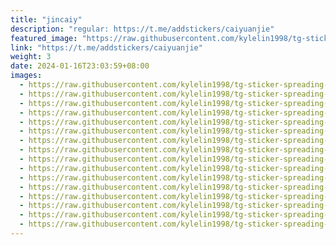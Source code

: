 ```yaml
---
title: "jincaiy"
description: "regular: https://t.me/addstickers/caiyuanjie"
featured_image: "https://raw.githubusercontent.com/kylelin1998/tg-sticker-spreading-worldwide-images/main/img/6ccac680-1493-42bb-9148-66bd046136d0.jpg"
link: "https://t.me/addstickers/caiyuanjie"
weight: 3
date: 2024-01-16T23:03:59+08:00
images:
  - https://raw.githubusercontent.com/kylelin1998/tg-sticker-spreading-worldwide-images/main/img/6ccac680-1493-42bb-9148-66bd046136d0.jpg
  - https://raw.githubusercontent.com/kylelin1998/tg-sticker-spreading-worldwide-images/main/img/e065a623-597c-40d1-84d8-a04cbdf54ab9.jpg
  - https://raw.githubusercontent.com/kylelin1998/tg-sticker-spreading-worldwide-images/main/img/4dbeeabe-089e-4e77-b207-c192ee03d61c.jpg
  - https://raw.githubusercontent.com/kylelin1998/tg-sticker-spreading-worldwide-images/main/img/df4c0daa-ae06-433c-a132-8f986365a864.jpg
  - https://raw.githubusercontent.com/kylelin1998/tg-sticker-spreading-worldwide-images/main/img/50d98e93-3000-486c-b5f8-40107b9a2156.jpg
  - https://raw.githubusercontent.com/kylelin1998/tg-sticker-spreading-worldwide-images/main/img/4f7b0ea6-0890-45c1-be93-655806661aa8.jpg
  - https://raw.githubusercontent.com/kylelin1998/tg-sticker-spreading-worldwide-images/main/img/288ac88e-9539-4e71-8b56-35d2845e0b51.jpg
  - https://raw.githubusercontent.com/kylelin1998/tg-sticker-spreading-worldwide-images/main/img/75de03c4-9f21-4d6b-b9a4-b08f4b86459d.jpg
  - https://raw.githubusercontent.com/kylelin1998/tg-sticker-spreading-worldwide-images/main/img/bd36bf7d-3418-4942-be93-8f6a0235c505.jpg
  - https://raw.githubusercontent.com/kylelin1998/tg-sticker-spreading-worldwide-images/main/img/ac8cea38-1f95-4c1c-84be-a7322b88f478.jpg
  - https://raw.githubusercontent.com/kylelin1998/tg-sticker-spreading-worldwide-images/main/img/f6af26d6-aef8-4058-8110-afdfbf7b76e6.jpg
  - https://raw.githubusercontent.com/kylelin1998/tg-sticker-spreading-worldwide-images/main/img/adf7f439-7efc-49e1-89b1-c388bdfc4362.jpg
  - https://raw.githubusercontent.com/kylelin1998/tg-sticker-spreading-worldwide-images/main/img/c43f5dd1-60c3-4091-85f3-ef62a546400a.jpg
  - https://raw.githubusercontent.com/kylelin1998/tg-sticker-spreading-worldwide-images/main/img/8bbc93b5-6d77-488b-9997-e46a34ea59da.jpg
  - https://raw.githubusercontent.com/kylelin1998/tg-sticker-spreading-worldwide-images/main/img/0b1409d0-9514-4d2a-9d3a-4d5229e662d1.jpg
  - https://raw.githubusercontent.com/kylelin1998/tg-sticker-spreading-worldwide-images/main/img/cb1d4b2f-2b43-45f5-819d-c01966a2ab2f.jpg
---
```

